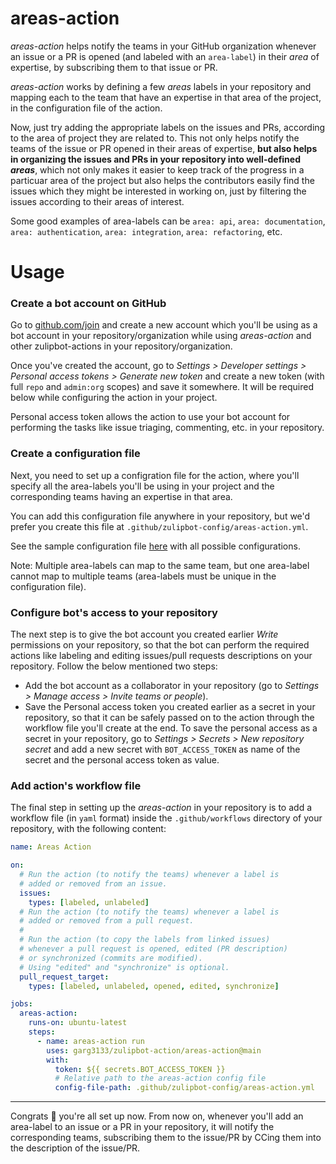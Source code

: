 # areas-action

_areas-action_ helps notify the teams in your GitHub organization whenever an issue or a PR is opened (and labeled with an `area-label`) in their _area_ of expertise, by subscribing them to that issue or PR.

_areas-action_ works by defining a few _areas_ labels in your repository and mapping each to the team that have an expertise in that area of the project, in the configuration file of the action.

Now, just try adding the appropriate labels on the issues and PRs, according to the area of project they are related to. This not only helps notify the teams of the issue or PR opened in their areas of expertise, **but also helps in organizing the issues and PRs in your repository into well-defined _areas_**, which not only makes it easier to keep track of the progress in a particuar area of the project but also helps the contributors easily find the issues which they might be interested in working on, just by filtering the issues according to their areas of interest.

Some good examples of area-labels can be `area: api`, `area: documentation`, `area: authentication`, `area: integration`, `area: refactoring`, etc.

# Usage

### Create a bot account on GitHub

Go to [github.com/join](https://github.com/join) and create a new account which you'll be using as a bot account in your repository/organization while using _areas-action_ and other zulipbot-actions in your repository/organization.

Once you've created the account, go to _Settings > Developer settings > Personal access tokens > Generate new token_ and create a new token (with full `repo` and `admin:org` scopes) and save it somewhere. It will be required below while configuring the action in your project.

Personal access token allows the action to use your bot account for performing the tasks like issue triaging, commenting, etc. in your repository.

### Create a configuration file

Next, you need to set up a configration file for the action, where you'll specify all the area-labels you'll be using in your project and the corresponding teams having an expertise in that area.

You can add this configuration file anywhere in your repository, but we'd prefer you create this file at `.github/zulipbot-config/areas-action.yml`.

See the sample configuration file [here](config/sample-config.yml) with all possible configurations.

Note: Multiple area-labels can map to the same team, but one area-label cannot map to multiple teams (area-labels must be unique in the configuration file).

### Configure bot's access to your repository

The next step is to give the bot account you created earlier _Write_ permissions on your repository, so that the bot can perform the required actions like labeling and editing issues/pull requests descriptions on your repository. Follow the below mentioned two steps:

- Add the bot account as a collaborator in your repository (go to _Settings > Manage access > Invite teams or people_).
- Save the Personal access token you created earlier as a secret in your repository, so that it can be safely passed on to the action through the workflow file you'll create at the end. To save the personal access as a secret in your repository, go to _Settings > Secrets > New repository secret_ and add a new secret with `BOT_ACCESS_TOKEN` as name of the secret and the personal access token as value.

### Add action's workflow file

The final step in setting up the _areas-action_ in your repository is to add a workflow file (in `yaml` format) inside the `.github/workflows` directory of your repository, with the following content:

```yml
name: Areas Action

on:
  # Run the action (to notify the teams) whenever a label is
  # added or removed from an issue.
  issues:
    types: [labeled, unlabeled]
  # Run the action (to notify the teams) whenever a label is
  # added or removed from a pull request.
  #
  # Run the action (to copy the labels from linked issues)
  # whenever a pull request is opened, edited (PR description)
  # or synchronized (commits are modified).
  # Using "edited" and "synchronize" is optional.
  pull_request_target:
    types: [labeled, unlabeled, opened, edited, synchronize]

jobs:
  areas-action:
    runs-on: ubuntu-latest
    steps:
      - name: areas-action run
        uses: garg3133/zulipbot-action/areas-action@main
        with:
          token: ${{ secrets.BOT_ACCESS_TOKEN }}
          # Relative path to the areas-action config file
          config-file-path: .github/zulipbot-config/areas-action.yml
```

---

Congrats :tada: you're all set up now. From now on, whenever you'll add an area-label to an issue or a PR in your repository, it will notify the corresponding teams, subscribing them to the issue/PR by CCing them into the description of the issue/PR.
